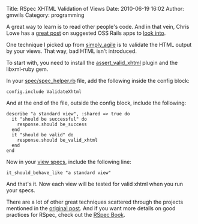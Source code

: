 Title: RSpec XHTML Validation of Views
Date: 2010-06-19 16:02
Author: gmwils
Category: programming

A great way to learn is to read other people's code. And in that vein,
Chris Lowe has a [great post][] on suggested OSS Rails apps to [look
into][great post].

One technique I picked up from [simply\_agile][] is to validate the HTML
output by your views. That way, bad HTML isn't introduced.

To start with, you need to install the [assert\_valid\_xhtml][] plugin
and the libxml-ruby gem.

In your [spec/spec\_helper.rb][] file, add the following inside the
config block:

    config.include ValidateXhtml

And at the end of the file, outside the config block, include the
following:

    describe "a standard view", :shared => true do
      it "should be successful" do
        response.should be_success
      end
      it "should be valid" do
        response.should be_valid_xhtml
      end
    end

Now in your [view specs][], include the following line:

    it_should_behave_like "a standard view"

And that's it. Now each view will be tested for valid xhtml when you run
your specs.

There are a lot of other great techniques scattered through the projects
mentioned in the [original post][great post]. And if you want more
details on good practices for RSpec, check out the [RSpec Book][].

  [great post]: http://blog.chrislowis.co.uk/2010/05/31/five-rails-apps-to-study-and-learn-from.html
  [simply\_agile]: http://github.com/camelpunch/simply_agile
  [assert\_valid\_xhtml]: http://github.com/camelpunch/simply_agile/tree/master/vendor/plugins/assert_valid_xhtml/
  [spec/spec\_helper.rb]: http://github.com/camelpunch/simply_agile/blob/master/spec/spec_helper.rb
  [view specs]: http://github.com/camelpunch/simply_agile/tree/master/spec/views
  [RSpec Book]: http://www.pragprog.com/titles/achbd/the-rspec-book
